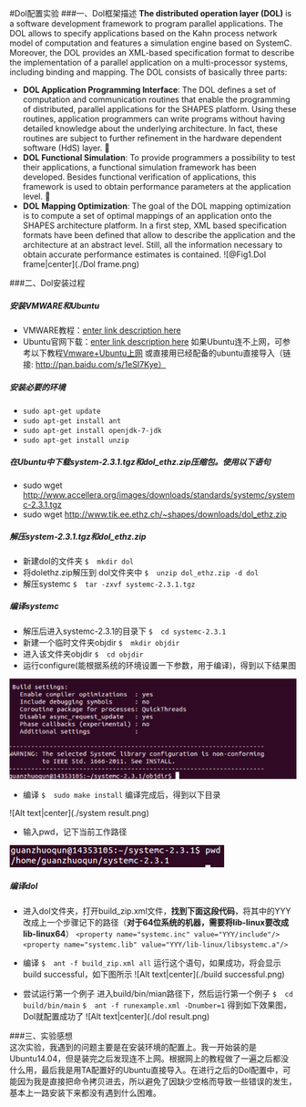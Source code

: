 #Dol配置实验
###一、Dol框架描述
 **The distributed operation layer (DOL)** is a software development framework to program parallel applications. The DOL allows to specify applications based on the Kahn process network model of computation and features a simulation engine based on SystemC. Moreover, the DOL provides an XML-based specification format to describe the implementation of a parallel application on a multi-processor systems, including binding and mapping. The DOL consists of basically three parts: 
- **DOL Application Programming Interface**: The DOL defines a set of computation and communication routines that enable the programming of distributed, parallel applications for the SHAPES platform. Using these routines, application programmers can write programs without having detailed knowledge about the underlying architecture. In fact, these routines are subject to further refinement in the hardware dependent software (HdS) layer.  
- **DOL Functional Simulation**: To provide programmers a possibility to test their applications, a functional simulation framework has been developed. Besides functional verification of applications, this framework is used to obtain performance parameters at the application level.  
- **DOL Mapping Optimization**: The goal of the DOL mapping optimization is to compute a set of optimal mappings of an application onto the SHAPES architecture platform. In a first step, XML based specification formats have been defined that allow to describe the application and the architecture at an abstract level. Still, all the information necessary to obtain accurate performance estimates is contained. 
![@Fig1.Dol frame|center](./Dol frame.png)


###二、Dol安装过程
#####  安装VMWARE和Ubuntu
- VMWARE教程：[enter link description here](http://jingyan.baidu.com/article/0320e2c1ef9f6c1b87507bf6.html)
- Ubuntu官网下载：[enter link description here](http://www.ubuntu.com/download/desktop)
如果Ubuntu连不上网，可参考以下教程[Vmware+Ubuntu上网](http://www.linuxidc.com/Linux/2011-10/44546p2.htm)
或直接用已经配备的ubuntu直接导入（链接: http://pan.baidu.com/s/1eSI7Kye）

#####  安装必要的环境
- `sudo apt-get update`
- `sudo apt-get install ant`
- `sudo apt-get install openjdk-7-jdk`
- `sudo apt-get install unzip`

#####  在Ubuntu中下载system-2.3.1.tgz和dol_ethz.zip压缩包。使用以下语句
- sudo wget http://www.accellera.org/images/downloads/standards/systemc/systemc-2.3.1.tgz
- sudo wget http://www.tik.ee.ethz.ch/~shapes/downloads/dol_ethz.zip

#####  解压system-2.3.1.tgz和dol_ethz.zip
- 新建dol的文件夹 
`$	mkdir dol`
- 将dolethz.zip解压到 dol文件夹中
`$	unzip dol_ethz.zip -d dol`
- 解压systemc
`$	tar -zxvf systemc-2.3.1.tgz`

#####  编译systemc
- 解压后进入systemc-2.3.1的目录下
`$	cd systemc-2.3.1`
- 新建一个临时文件夹objdir
`$	mkdir objdir`
- 进入该文件夹objdir
`$	cd objdir`
- 运行configure(能根据系统的环境设置一下参数，用于编译)，得到以下结果图

![Alt text|center](./systemc.png)
- 编译
`$	sudo make install`
编译完成后，得到以下目录

![Alt text|center](./system result.png)

- 输入pwd，记下当前工作路径

![Alt text|center](./route.png)


#####  编译dol
- 进入dol文件夹，打开build_zip.xml文件，**找到下面这段代码**，将其中的YYY改成上一个步骤记下的路径（**对于64位系统的机器，需要将lib-linux要改成lib-linux64**）
`<property name="systemc.inc" value="YYY/include"/>
<property name="systemc.lib" value="YYY/lib-linux/libsystemc.a"/>`

- 编译
`$	ant -f build_zip.xml all`
运行这个语句，如果成功，将会显示build successful，如下图所示
![Alt text|center](./build successful.png)

- 尝试运行第一个例子
进入build/bin/mian路径下，然后运行第一个例子
`$	cd build/bin/main`
`$	ant -f runexample.xml -Dnumber=1`
得到如下效果图，Dol就配置成功了
![Alt text|center](./dol result.png)


###三、实验感想   
   这次实验，我遇到的问题主要是在安装环境的配置上。我一开始装的是Ubuntu14.04，但是装完之后发现连不上网。根据网上的教程做了一遍之后都没什么用，最后我是用TA配置好的Ubuntu直接导入。在进行之后的Dol配置中，可能因为我是直接把命令拷贝进去，所以避免了因缺少空格而导致一些错误的发生，基本上一路安装下来都没有遇到什么困难。

